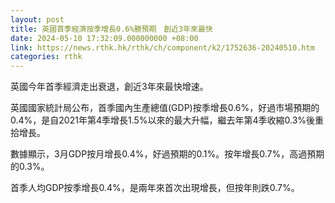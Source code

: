 ```yaml
---
layout: post
title: 英國首季經濟按季增長0.6%勝預期　創近3年來最快
date: 2024-05-10 17:32:09.000000000 +08:00
link: https://news.rthk.hk/rthk/ch/component/k2/1752636-20240510.htm
categories: rthk
---
```


英國今年首季經濟走出衰退，創近3年來最快增速。

英國國家統計局公布，首季國內生產總值(GDP)按季增長0.6%，好過市場預期的0.4%，是自2021年第4季增長1.5%以來的最大升幅，繼去年第4季收縮0.3%後重拾增長。

數據顯示，3月GDP按月增長0.4%，好過預期的0.1%。按年增長0.7%，高過預期的0.3%。

首季人均GDP按季增長0.4%，是兩年來首次出現增長，但按年則跌0.7%。
